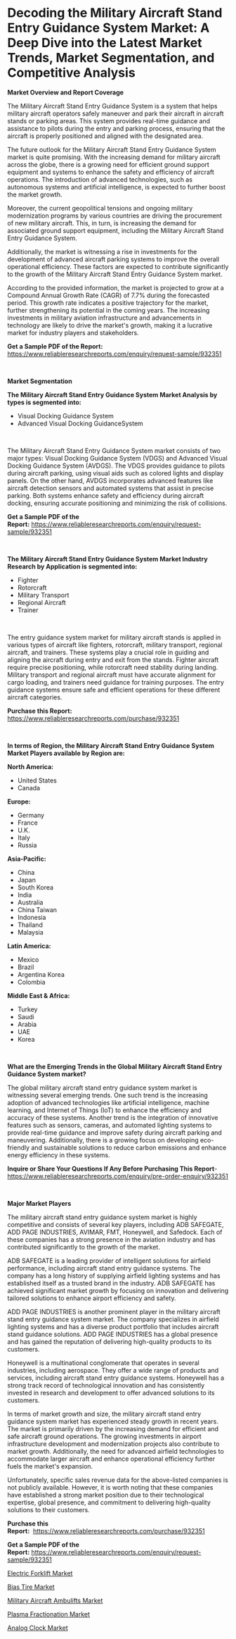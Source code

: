 <p><h1>Decoding the Military Aircraft Stand Entry Guidance System Market: A Deep Dive into the Latest Market Trends, Market Segmentation, and Competitive Analysis</h1></p><p><strong>Market Overview and Report Coverage</strong></p>
<p><p>The Military Aircraft Stand Entry Guidance System is a system that helps military aircraft operators safely maneuver and park their aircraft in aircraft stands or parking areas. This system provides real-time guidance and assistance to pilots during the entry and parking process, ensuring that the aircraft is properly positioned and aligned with the designated area.</p><p>The future outlook for the Military Aircraft Stand Entry Guidance System market is quite promising. With the increasing demand for military aircraft across the globe, there is a growing need for efficient ground support equipment and systems to enhance the safety and efficiency of aircraft operations. The introduction of advanced technologies, such as autonomous systems and artificial intelligence, is expected to further boost the market growth.</p><p>Moreover, the current geopolitical tensions and ongoing military modernization programs by various countries are driving the procurement of new military aircraft. This, in turn, is increasing the demand for associated ground support equipment, including the Military Aircraft Stand Entry Guidance System.</p><p>Additionally, the market is witnessing a rise in investments for the development of advanced aircraft parking systems to improve the overall operational efficiency. These factors are expected to contribute significantly to the growth of the Military Aircraft Stand Entry Guidance System market.</p><p>According to the provided information, the market is projected to grow at a Compound Annual Growth Rate (CAGR) of 7.7% during the forecasted period. This growth rate indicates a positive trajectory for the market, further strengthening its potential in the coming years. The increasing investments in military aviation infrastructure and advancements in technology are likely to drive the market's growth, making it a lucrative market for industry players and stakeholders.</p></p>
<p><strong>Get a Sample PDF of the Report:</strong> <a href="https://www.reliableresearchreports.com/enquiry/request-sample/932351">https://www.reliableresearchreports.com/enquiry/request-sample/932351</a></p>
<p>&nbsp;</p>
<p><strong>Market Segmentation</strong></p>
<p><strong>The Military Aircraft Stand Entry Guidance System Market Analysis by types is segmented into:</strong></p>
<p><ul><li>Visual Docking Guidance System</li><li>Advanced Visual Docking GuidanceSystem</li></ul></p>
<p>&nbsp;</p>
<p><p>The Military Aircraft Stand Entry Guidance System market consists of two major types: Visual Docking Guidance System (VDGS) and Advanced Visual Docking Guidance System (AVDGS). The VDGS provides guidance to pilots during aircraft parking, using visual aids such as colored lights and display panels. On the other hand, AVDGS incorporates advanced features like aircraft detection sensors and automated systems that assist in precise parking. Both systems enhance safety and efficiency during aircraft docking, ensuring accurate positioning and minimizing the risk of collisions.</p></p>
<p><strong>Get a Sample PDF of the Report:</strong>&nbsp;<a href="https://www.reliableresearchreports.com/enquiry/request-sample/932351">https://www.reliableresearchreports.com/enquiry/request-sample/932351</a></p>
<p>&nbsp;</p>
<p><strong>The Military Aircraft Stand Entry Guidance System Market Industry Research by Application is segmented into:</strong></p>
<p><ul><li>Fighter</li><li>Rotorcraft</li><li>Military Transport</li><li>Regional Aircraft</li><li>Trainer</li></ul></p>
<p>&nbsp;</p>
<p><p>The entry guidance system market for military aircraft stands is applied in various types of aircraft like fighters, rotorcraft, military transport, regional aircraft, and trainers. These systems play a crucial role in guiding and aligning the aircraft during entry and exit from the stands. Fighter aircraft require precise positioning, while rotorcraft need stability during landing. Military transport and regional aircraft must have accurate alignment for cargo loading, and trainers need guidance for training purposes. The entry guidance systems ensure safe and efficient operations for these different aircraft categories.</p></p>
<p><strong>Purchase this Report:</strong>&nbsp; <a href="https://www.reliableresearchreports.com/purchase/932351">https://www.reliableresearchreports.com/purchase/932351</a></p>
<p>&nbsp;</p>
<p><strong>In terms of Region, the Military Aircraft Stand Entry Guidance System Market Players available by Region are:</strong></p>
<p>
    <p> <strong> North America: </strong>
        <ul>
            <li>United States</li>
            <li>Canada</li>
        </ul>
        </p> 
    <p> <strong> Europe: </strong>
        <ul>
            <li>Germany</li>
            <li>France</li>
            <li>U.K.</li>
            <li>Italy</li>
            <li>Russia</li>
        </ul>
        </p> 
    <p> <strong> Asia-Pacific: </strong>
        <ul>
            <li>China</li>
            <li>Japan</li>
            <li>South Korea</li>
            <li>India</li>
            <li>Australia</li>
            <li>China Taiwan</li>
            <li>Indonesia</li>
            <li>Thailand</li>
            <li>Malaysia</li>
        </ul>
        </p> 
    <p> <strong> Latin America: </strong>
        <ul>
            <li>Mexico</li>
            <li>Brazil</li>
            <li>Argentina Korea</li>
            <li>Colombia</li>
        </ul>
        </p> 
    <p> <strong> Middle East & Africa: </strong>
        <ul>
            <li>Turkey</li>
            <li>Saudi</li>
            <li>Arabia</li>
            <li>UAE</li>
            <li>Korea</li>
        </ul>
    </p>
    </p>
<p>&nbsp;</p>
<p><strong>What are the Emerging Trends in the Global Military Aircraft Stand Entry Guidance System market?</strong></p>
<p><p>The global military aircraft stand entry guidance system market is witnessing several emerging trends. One such trend is the increasing adoption of advanced technologies like artificial intelligence, machine learning, and Internet of Things (IoT) to enhance the efficiency and accuracy of these systems. Another trend is the integration of innovative features such as sensors, cameras, and automated lighting systems to provide real-time guidance and improve safety during aircraft parking and maneuvering. Additionally, there is a growing focus on developing eco-friendly and sustainable solutions to reduce carbon emissions and enhance energy efficiency in these systems.</p></p>
<p><strong>Inquire or Share Your Questions If Any Before Purchasing This Report</strong>- <a href="https://www.reliableresearchreports.com/enquiry/pre-order-enquiry/932351">https://www.reliableresearchreports.com/enquiry/pre-order-enquiry/932351</a></p>
<p>&nbsp;</p>
<p><strong>Major Market Players</strong></p>
<p><p>The military aircraft stand entry guidance system market is highly competitive and consists of several key players, including ADB SAFEGATE, ADD PAGE INDUSTRIES, AVIMAR, FMT, Honeywell, and Safedock. Each of these companies has a strong presence in the aviation industry and has contributed significantly to the growth of the market.</p><p>ADB SAFEGATE is a leading provider of intelligent solutions for airfield performance, including aircraft stand entry guidance systems. The company has a long history of supplying airfield lighting systems and has established itself as a trusted brand in the industry. ADB SAFEGATE has achieved significant market growth by focusing on innovation and delivering tailored solutions to enhance airport efficiency and safety.</p><p>ADD PAGE INDUSTRIES is another prominent player in the military aircraft stand entry guidance system market. The company specializes in airfield lighting systems and has a diverse product portfolio that includes aircraft stand guidance solutions. ADD PAGE INDUSTRIES has a global presence and has gained the reputation of delivering high-quality products to its customers.</p><p>Honeywell is a multinational conglomerate that operates in several industries, including aerospace. They offer a wide range of products and services, including aircraft stand entry guidance systems. Honeywell has a strong track record of technological innovation and has consistently invested in research and development to offer advanced solutions to its customers.</p><p>In terms of market growth and size, the military aircraft stand entry guidance system market has experienced steady growth in recent years. The market is primarily driven by the increasing demand for efficient and safe aircraft ground operations. The growing investments in airport infrastructure development and modernization projects also contribute to market growth. Additionally, the need for advanced airfield technologies to accommodate larger aircraft and enhance operational efficiency further fuels the market's expansion.</p><p>Unfortunately, specific sales revenue data for the above-listed companies is not publicly available. However, it is worth noting that these companies have established a strong market position due to their technological expertise, global presence, and commitment to delivering high-quality solutions to their customers.</p></p>
<p><strong>Purchase this Report:</strong>&nbsp;&nbsp;<a href="https://www.reliableresearchreports.com/purchase/932351">https://www.reliableresearchreports.com/purchase/932351</a></p>
<p></p>
<p><strong>Get a Sample PDF of the Report:</strong>&nbsp;<a href="https://www.reliableresearchreports.com/enquiry/request-sample/932351">https://www.reliableresearchreports.com/enquiry/request-sample/932351</a></p>
<p><p><a href="https://www.linkedin.com/pulse/electric-forklift-market-challenges-opportunities-growth-snaoe/">Electric Forklift Market</a></p><p><a href="https://www.linkedin.com/pulse/bias-tire-market-insights-players-forecast-till-2030-ui5be/">Bias Tire Market</a></p><p><a href="https://github.com/RichRobinson5/Market-Research-Report-List-1/blob/main/military-aircraft-ambulifts-market.md">Military Aircraft Ambulifts Market</a></p><p><a href="https://www.reportprime.com/plasma-fractionation-r7930">Plasma Fractionation Market</a></p><p><a href="https://medium.com/@deirdreclark76/analog-clock-market-size-growth-forecast-2023-2030-48a77d3e3a99">Analog Clock Market</a></p></p>